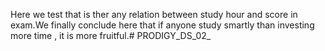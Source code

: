 Here we test that is ther any relation between study hour and score in exam.We finally conclude here that if anyone study smartly than investing more time , it is more fruitful.# PRODIGY_DS_02_
